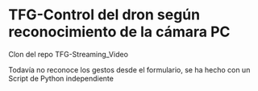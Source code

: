 # TFG-Control del dron según reconocimiento de la cámara PC



Clon del repo TFG-Streaming\_Video



Todavía no reconoce los gestos desde el formulario, se ha hecho con un Script de Python independiente



 

